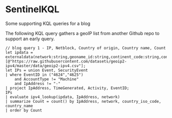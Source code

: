 # SentinelKQL
Some supporting KQL queries for a blog

The following KQL query gathers a geoIP list from another Github repo to support an early query.

```kusto
// blog query 1 - IP, Netblock, Country of origin, Country name, Count
let ipdata = externaldata(network:string,geoname_id:string,continent_code:string,continent_name:string,country_iso_code:string,country_name:string,is_anonymous_proxy:string,is_satellite_provider:string)
[@"https://raw.githubusercontent.com/datasets/geoip2-ipv4/master/data/geoip2-ipv4.csv"];
let IPs = union Event, SecurityEvent
| where EventID in ("4624","4625")
    and AccountType != "Machine"
    and IpAddress != "-" 
| project IpAddress, TimeGenerated, Activity, EventID;
IPs
| evaluate ipv4_lookup(ipdata, IpAddress, network)
| summarize Count = count() by IpAddress, network, country_iso_code, country_name
| order by Count 
```

